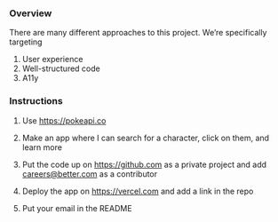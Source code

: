 ### Overview

There are many different approaches to this project. We’re specifically targeting

1. User experience
2. Well-structured code
3. A11y

### Instructions

1. Use https://pokeapi.co

2. Make an app where I can search for a character, click on them, and learn more

3. Put the code up on https://github.com as a private project and add careers@better.com as a contributor

4. Deploy the app on https://vercel.com and add a link in the repo

5. Put your email in the README
